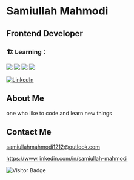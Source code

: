 

<h1>Samiullah Mahmodi</h1>
<h2>Frontend Developer</h2>


 ### 🏗️ Learning：



<code><img src="https://img.shields.io/badge/typescript-%23007ACC.svg?style=for-the-badge&logo=typescript&logoColor=white"/></code>
<code><img src="https://img.shields.io/badge/node.js-6DA55F?style=for-the-badge&logo=node.js&logoColor=white"/></code>
<code><img src="https://img.shields.io/badge/nestjs-%23E0234E.svg?style=for-the-badge&logo=nestjs&logoColor=white"/></code>
<code><img src="https://img.shields.io/badge/vuejs-%2335495e.svg?style=for-the-badge&logo=vuedotjs&logoColor=%234FC08D"/></code>



<p>
  
  
  <a href="https://www.linkedin.com/in/samiullah-mahmodi/">
    <img src="https://img.shields.io/badge/LinkedIn-Connect-blue.svg" alt="LinkedIn">
  </a>
  
  
</p>

## About Me

one who like to code and learn new things

## Contact Me

samiullahmahmodi1212@outlook.com


https://www.linkedin.com/in/samiullah-mahmodi

<p>
  <img src="https://visitor-badge.glitch.me/badge?page_id=https://github.com/sami-mahmodi" alt="Visitor Badge"/>
</p>
